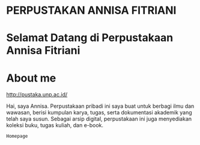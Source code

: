 # PERPUSTAKAN ANNISA FITRIANI
# Selamat Datang di Perpustakaan Annisa Fitriani
# About me
http://pustaka.unp.ac.id/
<head>
<body>
Hai, saya Annisa. Perpustakaan pribadi ini saya buat untuk berbagi ilmu dan wawasan, berisi kumpulan karya, tugas, serta dokumentasi akademik yang telah saya susun. Sebagai arsip digital, perpustakaan ini juga menyediakan koleksi buku, tugas kuliah, dan e-book.


    Homepage
 

